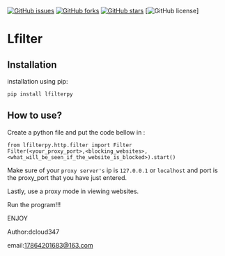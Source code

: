 [![GitHub issues](https://img.shields.io/github/issues/dcloud347/lfilter)](https://github.com/dcloud347/lfilter/issues)
[![GitHub forks](https://img.shields.io/github/forks/dcloud347/lfilter)](https://github.com/dcloud347/lfilter/network)
[![GitHub stars](https://img.shields.io/github/stars/dcloud347/lfilter)](https://github.com/dcloud347/lfilter/stargazers)
[![GitHub license](https://img.shields.io/github/license/dcloud347/lfilter)]

Lfilter
===============

Installation
------------
installation using pip:

    pip install lfilterpy

How to use?
-----------------

Create a python file and put the code bellow in :
    
    from lfilterpy.http.filter import Filter
    Filter(<your_proxy_port>,<blocking_websites>,<what_will_be_seen_if_the_website_is_blocked>).start()

Make sure of your `proxy server's` ip is `127.0.0.1` or `localhost` and port is the proxy_port that you have just entered.

Lastly, use a proxy mode in viewing websites.

Run the program!!!

ENJOY

Author:dcloud347

email:17864201683@163.com

